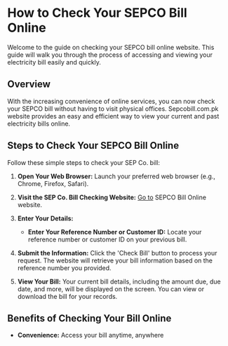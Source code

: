# How to Check Your SEPCO Bill Online

Welcome to the guide on checking your SEPCO bill online website. This guide will walk you through the process of accessing and viewing your electricity bill easily and quickly.

## Overview

With the increasing convenience of online services, you can now check your SEPCO bill without having to visit physical offices. Sepcobill.com.pk website provides an easy and efficient way to view your current and past electricity bills online.

## Steps to Check Your SEPCO Bill Online

Follow these simple steps to check your SEP Co. bill:

1. **Open Your Web Browser:**
   Launch your preferred web browser (e.g., Chrome, Firefox, Safari).

2. **Visit the SEP Co. Bill Checking Website:**
   [Go to](https://sepcobill.com.pk) SEPCO Bill Online website. 

3. **Enter Your Details:**
   - **Enter Your Reference Number or Customer ID:** Locate your reference number or customer ID on your previous bill.

4. **Submit the Information:**
   Click the 'Check Bill' button to process your request. The website will retrieve your bill information based on the reference number you provided.

5. **View Your Bill:**
   Your current bill details, including the amount due, due date, and more, will be displayed on the screen. You can view or download the bill for your records.

## Benefits of Checking Your Bill Online

- **Convenience:** Access your bill anytime, anywhere
